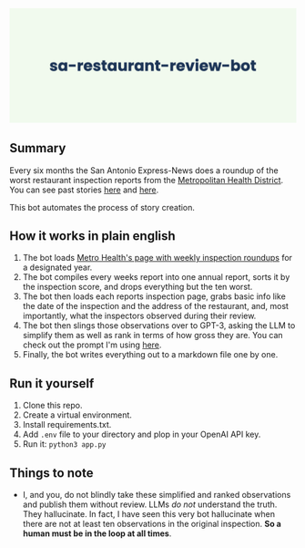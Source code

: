 ![Github banner](img/banner.png)

## Summary

Every six months the San Antonio Express-News does a roundup of the worst restaurant inspection reports from the [Metropolitan Health District](https://www.sanantonio.gov/Health). You can see past stories [here](https://www.expressnews.com/news/local/article/worst-San-Antonio-restaurant-inspections-16785545.php) and [here](https://www.expressnews.com/news/local/article/worst-restaurant-inspections-first-half-2022-17291150.php).

This bot automates the process of story creation.

## How it works in plain english

1. The bot loads [Metro Health's page with weekly inspection roundups](https://www.sanantonio.gov/Health/News/RestaurantReports#229314405-2022) for a designated year.
2. The bot compiles every weeks report into one annual report, sorts it by the inspection score, and drops everything but the ten worst.
3. The bot then loads each reports inspection page, grabs basic info like the date of the inspection and the address of the restaurant, and, most importantly, what the inspectors observed during their review.
4. The bot then slings those observations over to GPT-3, asking the LLM to simplify them as well as rank in terms of how gross they are. You can check out the prompt I'm using [here](https://github.com/ryan-serpico/sa-restaurant-review-bot/blob/main/prompts/observation-ranker.txt).
5. Finally, the bot writes everything out to a markdown file one by one.

## Run it yourself

1. Clone this repo.
2. Create a virtual environment.
3. Install requirements.txt.
4. Add `.env` file to your directory and plop in your OpenAI API key.
5. Run it: `python3 app.py`

## Things to note

- I, and you, do not blindly take these simplified and ranked observations and publish them without review. LLMs *do not* understand the truth. They hallucinate. In fact, I have seen this very bot hallucinate when there are not at least ten observations in the original inspection. **So a human must be in the loop at all times**.
